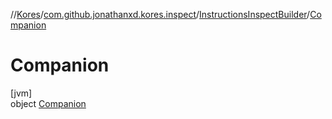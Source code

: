 //[Kores](../../../../index.md)/[com.github.jonathanxd.kores.inspect](../../index.md)/[InstructionsInspectBuilder](../index.md)/[Companion](index.md)

# Companion

[jvm]\
object [Companion](index.md)
